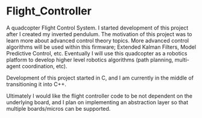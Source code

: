 # Flight_Controller
A quadcopter Flight Control System.
I started development of this project after I created my inverted pendulum.  The motivation of this project was to learn more about advanced control theory topics.  More advanced control algorithms will be used within this firmware;  Extended Kalman Filters, Model Predictive Control, etc.  Eventually I will use this quadcopter as a robotics platform to develop higher level robotics algorithms (path planning, multi-agent coordination, etc).



Development of this project started in C, and I am currently in the middle of transitioning it into C++.

Ultimately I would like the flight controller code to be not dependent on the underlying board, and I plan on implementing an abstraction layer so that multiple boards/micros can be supported.


